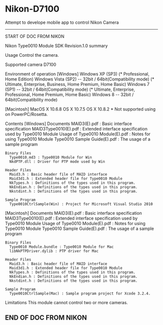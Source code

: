 Nikon-D7100
===========

Attempt to develope mobile app to control Nikon Camera

---
START OF DOC FROM NIKON

Nikon Type0010 Module SDK Revision.1.0 summary


Usage
 Control the camera.


Supported camera
 D7100


Environment of operation
 [Windows]
    Windows XP (SP3)
    (*  Professional, Home Edition)
    Windows Vista (SP2) -- 32bit / 64bit(Compatibility mode)
    (*  Ultimate, Enterprise, Business, Home Premium, Home Basic)
    Windows 7 (SP1) -- 32bit / 64bit(Compatibility mode)
    (*  Ultimate, Enterprise, Professional, Home Premium, Home Basic)
    Windows 8 -- 32bit / 64bit(Compatibility mode)

 [Macintosh]
    MacOS X 10.6.8
    OS X 10.7.5
    OS X 10.8.2
    * Not supported using on PowerPC/Rosetta.


Contents
 [Windows]
    Documents
      MAID3(E).pdf : Basic interface specification
      MAID3Type0010(E).pdf : Extended interface specification used 
                                                              by Type0010 Module
      Usage of Type0010 Module(E).pdf : Notes for using Type0010 Module
      Type0010 Sample Guide(E).pdf : The usage of a sample program

    Binary Files
      Type0010.md3 : Type0010 Module for Win
      NkdPTP.dll : Driver for PTP mode used by Win

    Header Files
      Maid3.h : Basic header file of MAID interface
      Maid3d1.h : Extended header file for Type0010 Module
      NkTypes.h : Definitions of the types used in this program.
      NkEndian.h : Definitions of the types used in this program.
      Nkstdint.h : Definitions of the types used in this program.

    Sample Program
      Type0010CtrlSample(Win) : Project for Microsoft Visual Studio 2010


 [Macintosh]
    Documents
      MAID3(E).pdf : Basic interface specification
      MAID3Type0010(E).pdf : Extended interface specification used by 
                                                                Type0010 Module
      Usage of Type0010 Module(E).pdf : Notes for using Type0010 Module
      Type0010 Sample Guide(E).pdf : The usage of a sample program

    Binary Files
      Type0010 Module.bundle : Type0010 Module for Mac
      libNkPTPDriver.dylib : PTP driver for Mac
 
    Header Files
      Maid3.h : Basic header file of MAID interface
      Maid3d1.h : Extended header file for Type0010 Module
      NkTypes.h : Definitions of the types used in this program.
      NkEndian.h : Definitions of the types used in this program.
      Nkstdint.h : Definitions of the types used in this program.

    Sample Program
      Type0010CtrlSample(Mac) : Sample program project for Xcode 3.2.4.


Limitations
 This module cannot control two or more cameras.
 
 END OF DOC FROM NIKON
 ---
